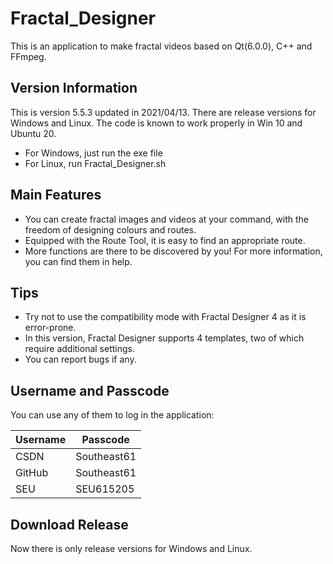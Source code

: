 # Fractal_Designer
This is an application to make fractal videos based on Qt(6.0.0), C++ and FFmpeg.

## Version Information
This is version 5.5.3 updated in 2021/04/13.
There are release versions for Windows and Linux.
The code is known to work properly in Win 10 and Ubuntu 20.
- For Windows, just run the exe file
- For Linux, run Fractal_Designer.sh

## Main Features
- You can create fractal images and videos at your command, with the freedom of designing colours and routes.
- Equipped with the Route Tool, it is easy to find an appropriate route.
- More functions are there to be discovered by you! For more information, you can find them in help.

## Tips
- Try not to use the compatibility mode with Fractal Designer 4 as it is error-prone.
- In this version, Fractal Designer supports 4 templates, two of which require additional settings.
- You can report bugs if any.

## Username and Passcode
You can use any of them to log in the application:

|Username|Passcode|
|-|-|
|CSDN|Southeast61|
|GitHub|Southeast61|
|SEU|SEU615205|

## Download Release
Now there is only release versions for Windows and Linux.
